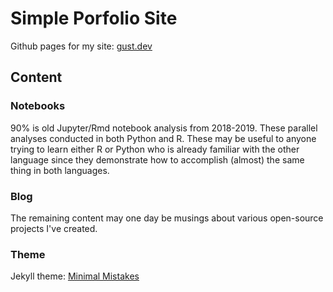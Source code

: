 # Simple Porfolio Site

Github pages for my site: [gust.dev](https://gust.dev/)

## Content

### Notebooks
90% is old Jupyter/Rmd notebook analysis from 2018-2019. These parallel analyses conducted in both Python and R. These may be useful to anyone trying to learn either R or Python who is already familiar with the other language since they demonstrate how to accomplish (almost) the same thing in both languages.

### Blog
The remaining content may one day be musings about various open-source projects I've created.

### Theme
Jekyll theme: [Minimal Mistakes](https://github.com/mmistakes/minimal-mistakes)